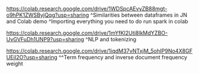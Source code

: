 https://colab.research.google.com/drive/1WDSpcAEvyZB88mgt-o9hPK1ZWSByjQqg?usp=sharing
^Similarities between dataframes in JN and Colab demo
^Importing everything you need to do run spark in colab


https://colab.research.google.com/drive/1mYfKl2Uti8lkMdYZBO-UvGVFuDh1UNP9?usp=sharing
^NLP and tokenizing


https://colab.research.google.com/drive/1iqdM37vNTxjM_5ohIP9No4X8GFUEiI2O?usp=sharing
^^Term frequency and inverse document frequency weight

